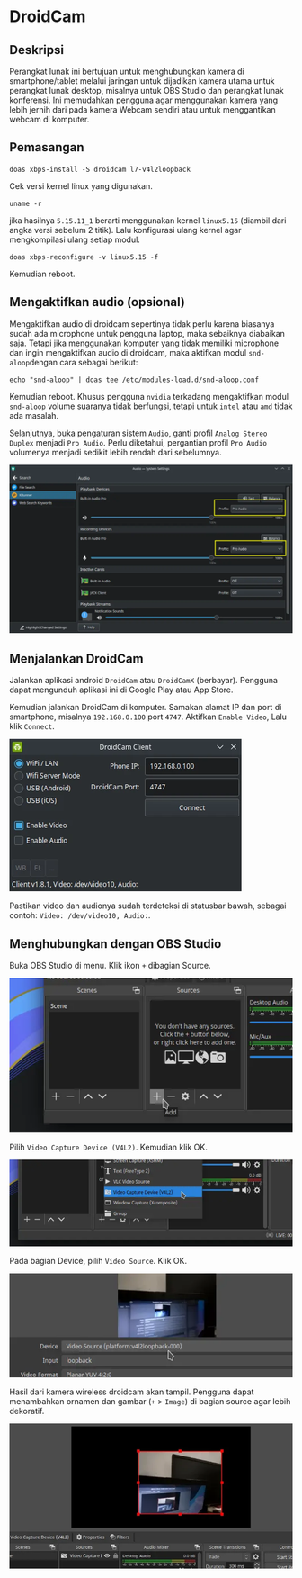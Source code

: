 # DroidCam

## Deskripsi

Perangkat lunak ini bertujuan untuk menghubungkan kamera di smartphone/tablet melalui jaringan untuk dijadikan kamera utama untuk perangkat lunak desktop, misalnya untuk OBS Studio dan perangkat lunak konferensi. Ini memudahkan pengguna agar menggunakan kamera yang lebih jernih dari pada kamera Webcam sendiri atau untuk menggantikan webcam di komputer.

## Pemasangan

```
doas xbps-install -S droidcam l7-v4l2loopback
```

Cek versi kernel linux yang digunakan.

```
uname -r
```

jika hasilnya `5.15.11_1` berarti menggunakan kernel `linux5.15` (diambil dari angka versi sebelum 2 titik). Lalu konfigurasi ulang kernel agar mengkompilasi ulang setiap modul.

```
doas xbps-reconfigure -v linux5.15 -f
```

Kemudian reboot.

## Mengaktifkan audio (opsional)

Mengaktifkan audio di droidcam sepertinya tidak perlu karena biasanya sudah ada microphone untuk pengguna laptop, maka sebaiknya diabaikan saja. Tetapi jika menggunakan komputer yang tidak memiliki microphone dan ingin mengaktifkan audio di droidcam, maka aktifkan modul `snd-aloop`dengan cara sebagai berikut:

```
echo "snd-aloop" | doas tee /etc/modules-load.d/snd-aloop.conf
```
Kemudian reboot. Khusus pengguna `nvidia` terkadang mengaktifkan modul `snd-aloop` volume suaranya tidak berfungsi, tetapi untuk `intel` atau `amd` tidak ada masalah.

Selanjutnya, buka pengaturan sistem `Audio`, ganti profil `Analog Stereo Duplex` menjadi `Pro Audio`. Perlu diketahui, pergantian profil `Pro Audio` volumenya menjadi sedikit lebih rendah dari sebelumnya.

![PRO Audio Pipewire LangitKetujuh](../../media/image/audio-settings-langitketujuh-id.webp)

## Menjalankan DroidCam

Jalankan aplikasi android `DroidCam` atau `DroidCamX` (berbayar). Pengguna dapat mengunduh aplikasi ini di Google Play atau App Store.

Kemudian jalankan DroidCam di komputer. Samakan alamat IP dan port di smartphone, misalnya `192.168.0.100` port `4747`. Aktifkan `Enable Video`, Lalu klik `Connect`.

![DroidCAM LangitKetujuh](../../media/image/droidcam-langitketujuh-id.webp)

Pastikan video dan audionya sudah terdeteksi di statusbar bawah, sebagai contoh: `Video: /dev/video10, Audio:`.

## Menghubungkan dengan OBS Studio

Buka OBS Studio di menu. Klik ikon `+` dibagian Source.

![DroidCAM OBS LangitKetujuh](../../media/image/droidcam-obs-langitketujuh-id-1.webp)

Pilih `Video Capture Device (V4L2)`. Kemudian klik OK.

![DroidCAM OBS LangitKetujuh](../../media/image/droidcam-obs-langitketujuh-id-2.webp)

Pada bagian Device, pilih `Video Source`. Klik OK.

![DroidCAM OBS LangitKetujuh](../../media/image/droidcam-obs-langitketujuh-id-3.webp)

Hasil dari kamera wireless droidcam akan tampil. Pengguna dapat menambahkan ornamen dan gambar (`+` > `Image`) di bagian source agar lebih dekoratif.

![DroidCAM OBS LangitKetujuh](../../media/image/droidcam-obs-langitketujuh-id-4.webp)
